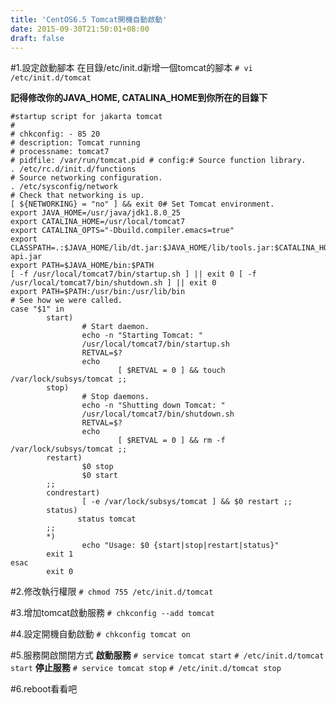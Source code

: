 ```yaml
---
title: 'CentOS6.5 Tomcat開機自動啟動'
date: 2015-09-30T21:50:01+08:00
draft: false
---
```

#1.設定啟動腳本
在目錄/etc/init.d新增一個tomcat的腳本
`# vi /etc/init.d/tomcat`

**記得修改你的JAVA_HOME, CATALINA_HOME到你所在的目錄下**

```config tomcat
#startup script for jakarta tomcat
#
# chkconfig: - 85 20
# description: Tomcat running
# processname: tomcat7
# pidfile: /var/run/tomcat.pid # config:# Source function library.
. /etc/rc.d/init.d/functions
# Source networking configuration.
. /etc/sysconfig/network
# Check that networking is up.
[ ${NETWORKING} = "no" ] && exit 0# Set Tomcat environment.
export JAVA_HOME=/usr/java/jdk1.8.0_25
export CATALINA_HOME=/usr/local/tomcat7
export CATALINA_OPTS="-Dbuild.compiler.emacs=true"
export CLASSPATH=.:$JAVA_HOME/lib/dt.jar:$JAVA_HOME/lib/tools.jar:$CATALINA_HOME/lib/servlet-api.jar
export PATH=$JAVA_HOME/bin:$PATH
[ -f /usr/local/tomcat7/bin/startup.sh ] || exit 0 [ -f /usr/local/tomcat7/bin/shutdown.sh ] || exit 0
export PATH=$PATH:/usr/bin:/usr/lib/bin
# See how we were called.
case "$1" in
        start)
                # Start daemon.
                echo -n "Starting Tomcat: "
                /usr/local/tomcat7/bin/startup.sh
                RETVAL=$?
                echo
                        [ $RETVAL = 0 ] && touch /var/lock/subsys/tomcat ;;
        stop)
                # Stop daemons.
                echo -n "Shutting down Tomcat: "
                /usr/local/tomcat7/bin/shutdown.sh
                RETVAL=$?
                echo
                        [ $RETVAL = 0 ] && rm -f /var/lock/subsys/tomcat ;;
        restart)
                $0 stop
                $0 start
        ;;
        condrestart)
                [ -e /var/lock/subsys/tomcat ] && $0 restart ;;
        status)
               status tomcat
        ;;
        *)
                echo "Usage: $0 {start|stop|restart|status}"
        exit 1
esac
        exit 0
```

#2.修改執行權限
`# chmod 755 /etc/init.d/tomcat`

#3.增加tomcat啟動服務
`# chkconfig --add tomcat`

#4.設定開機自動啟動
`# chkconfig tomcat on`

#5.服務開啟關閉方式
**啟動服務**
`# service tomcat start`
`# /etc/init.d/tomcat start`
**停止服務**
`# service tomcat stop`
`# /etc/init.d/tomcat stop`

#6.reboot看看吧
